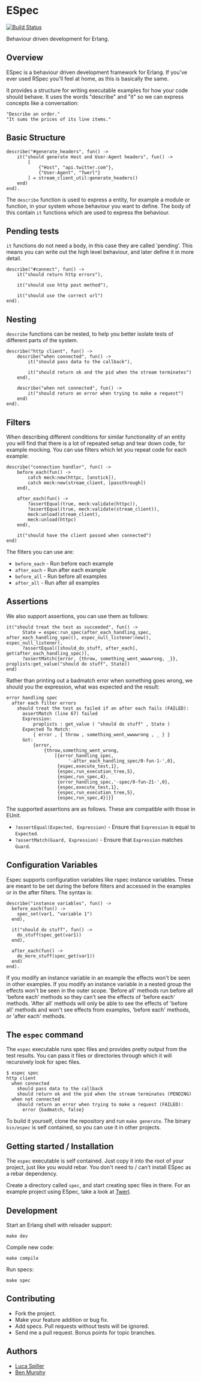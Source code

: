 # ESpec

[![Build Status](https://travis-ci.org/lucaspiller/espec.png)](https://travis-ci.org/lucaspiller/espec)

Behaviour driven development for Erlang.

## Overview

ESpec is a behaviour driven development framework for Erlang. If you've ever used RSpec you'll feel at home, as this is basically the same.

It provides a structure for writing executable examples for how your code should behave. It uses the words "describe" and "it" so we can express concepts like a conversation:

    "Describe an order."
    "It sums the prices of its line items."

## Basic Structure

    describe("#generate_headers", fun() ->
        it("should generate Host and User-Agent headers", fun() ->
            [
                {"Host", "api.twitter.com"},
                {"User-Agent", "Twerl"}
            ] = stream_client_util:generate_headers()
        end)
    end).

The `describe` function is used to express a entity, for example a module or function, in your system whose behaviour you want to define. The body of this contain `it` functions which are used to express the behaviour.

## Pending tests

`it` functions do not need a body, in this case they are called 'pending'. This means you can write out the high level behaviour, and later define it in more detail.

    describe("#connect", fun() ->
        it("should return http errors"),

        it("should use http post method"),

        it("should use the correct url")
    end).

## Nesting

`describe` functions can be nested, to help you better isolate tests of different parts of the system.

    describe("http client", fun() ->
        describe("when connected", fun() ->
            it("should pass data to the callback"),

            it("should return ok and the pid when the stream terminates")
        end),

        describe("when not connected", fun() ->
            it("should return an error when trying to make a request")
        end)
    end).

## Filters

When describing different conditions for similar functionality of an entity you will find that there is a lot of repeated setup and tear down code, for example mocking. You can use filters which let you repeat code for each example:

    describe("connection handler", fun() ->
        before_each(fun() ->
            catch meck:new(httpc, [unstick]),
            catch meck:new(stream_client, [passthrough])
        end),

        after_each(fun() ->
            ?assertEqual(true, meck:validate(httpc)),
            ?assertEqual(true, meck:validate(stream_client)),
            meck:unload(stream_client),
            meck:unload(httpc)
        end),

        it("should have the client passed when connected")
    end)

The filters you can use are:

* `before_each` - Run before each example
* `after_each` - Run after each example
* `before_all` - Run before all examples
* `after_all` - Run after all examples

## Assertions

We also support assertions, you can use them as follows:

    it("should treat the test as succeeded", fun() ->
          State = espec:run_spec(after_each_handling_spec, after_each_handling_spec(), espec_null_listener:new(), espec_null_listener),
          ?assertEqual([should_do_stuff, after_each], get(after_each_handling_spec)),
          ?assertMatch({error, {throw, something_went_wwwwrong, _}}, proplists:get_value("should do stuff", State))
    end)

Rather than printing out a badmatch error when something goes wrong, we should you the expression, what was expected and the result:

    error handling spec
      after each filter errors
        should treat the test as failed if an after each fails (FAILED):
          assertMatch (line 67) failed
          Expression:
              proplists : get_value ( "should do stuff" , State )
          Expected To Match:
              { error , { throw , something_went_wwwwrong , _ } }
          Got:
              {error,
                  {throw,something_went_wrong,
                      [{error_handling_spec,
                           '-after_each_handling_spec/0-fun-1-',0},
                       {espec,execute_test,1},
                       {espec,run_execution_tree,5},
                       {espec,run_spec,4},
                       {error_handling_spec,'-spec/0-fun-21-',0},
                       {espec,execute_test,1},
                       {espec,run_execution_tree,5},
                       {espec,run_spec,4}]}}

The supported assertions are as follows. These are compatible with those in EUnit.

* `?assertEqual(Expected, Expression)` - Ensure that `Expression` is equal to `Expected`.
* `?assertMatch(Guard, Expression)` - Ensure that `Expression` matches `Guard`.

## Configuration Variables

Espec supports configuration variables like rspec instance variables. These are meant to be set during the before filters 
and accessed in the examples or in the after filters. The syntax is:

    describe("instance variables", fun() ->
      before_each(fun() ->
        spec_set(var1, "variable 1")
      end),

      it("should do stuff", fun() ->
        do_stuff(spec_get(var1))
      end),

      after_each(fun() ->
        do_more_stuff(spec_get(var1))
      end)
    end).

If you modify an instance variable in an example the effects won't be seen in other examples. If you modify
an instance variable in a nested group the effects won't be seen in the outer scope. 'Before all' methods run before
all 'before each' methods so they can't see the effects of 'before each' methods. 'After all' methods will only be able
to see the effects of 'before all' methods and won't see effects from examples, 'before each' methods, or 'after each' methods.

## The `espec` command

The `espec` executable runs spec files and provides pretty output from the test results. You can pass it files or directories through which it will recursively look for spec files.

    $ espec spec
    http client
      when connected
        should pass data to the callback
        should return ok and the pid when the stream terminates (PENDING)
      when not connected
        should return an error when trying to make a request (FAILED):
          error {badmatch, false}

To build it yourself, clone the repository and run `make generate`. The binary `bin/espec` is self contained, so you can use it in other projects.

## Getting started / Installation

The `espec` executable is self contained. Just copy it into the root of your project, just like you would rebar. You don't need to / can't install ESpec as a rebar dependency.

Create a directory called `spec`, and start creating spec files in there. For an example project using ESpec, take a look at [Twerl](https://github.com/lucaspiller/twerl).

## Development

Start an Erlang shell with reloader support:

    make dev

Compile new code:

    make compile

Run specs:

    make spec

## Contributing

* Fork the project.
* Make your feature addition or bug fix.
* Add specs. Pull requests without tests will be ignored.
* Send me a pull request. Bonus points for topic branches.

## Authors

* [Luca Spiller](http://github.com/lucaspiller)
* [Ben Murphy](http://github.com/benmmurphy)
